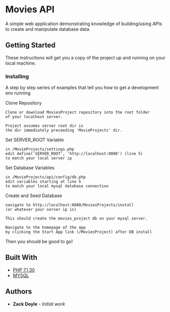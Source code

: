# Movies API

A simple web application demonstrating knowledge of building/using APIs to create and manipulate database data.

## Getting Started

These instructions will get you a copy of the project up and running on your local machine.

### Installing

A step by step series of examples that tell you how to get a development env running

Clone Repository

```
Clone or download MoviesProject repository into the root folder
of your localhost server.

Project assumes server root dir is
the dir immediately preceeding 'MovieProjects' dir.
```

Set SERVER_ROOT Variable

```
in /MovieProjects/settings.php
edit define('SERVER_ROOT', 'http://localhost:8080') (line 5)
to match your local server ip
```

Set Database Variables

```
in /MovieProjects/api/config/db.php
edit variables starting at line 5
to match your local mysql database connection
```

Create and Seed Database

```
navigate to http://localhost:8080/MoviesProjects/install
(or whatever your server ip is)

This should create the movies_project db on your mysql server.

Navigate to the homepage of the app
by clicking the Start App link (/MoviesProject) after DB install
```

Then you should be good to go!

## Built With

* [PHP 7.1.30](http://www.php.net)
* [MYSQL](https://dev.mysql.com/)

## Authors

* **Zack Doyle** - *Initial work*
